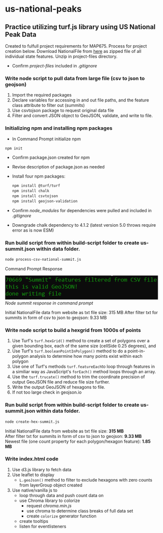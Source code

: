 # us-national-peaks
## Practice utilizing turf.js library using US National Peak Data
Created to fulfull project requirements for MAP675. Process for project creation below.
Download NationalFile from [here](website) as zipped file of all individual state features.
Unzip in project-files directory. 
- Confirm *project-files* included in *.gitignore*

### Write node script to pull data from large file (csv to json to geojson)
1. Import the required packages
2.  Declare variables for accessing in and out file paths, and the feature class attribute to filter out (summits)
3. Use csvtojson package to request original data file
4. Filter and convert JSON object to GeoJSON, validate, and write to file.

### Initializing npm and installing npm packages
- In Command Prompt initialize npm   
```bash 
npm init
```  
- Confirm package.json created for npm 

- Revise description of package.json as needed

- Install four npm packages:
    ```bash
    npm install @turf/turf
    npm install chalk
    npm install csvtojson
    npm install geojson-validation
    ```
- Confirm *node_modules* for dependencies were pulled and included in *.gitignore*

- Downgrade chalk dependency to 4.1.2 (latest version 5.0 throws require error as is now ESM)

### Run build script from within build-script folder to create us-summit.json within data folder.     
```bash
node process-csv-national-summit.js
```  
Command Prompt Response  

![node-summit-response-in-command-prompot](graphics/node-summit-response-command-prompt.png)*Node summit response in command prompt*  

Initial NationalFile data from website as txt file size: 315 MB
After filter txt for summits in form of csv to json to geojson: 9.33 MB

### Write node script to build a hexgrid from 1000s of points
1. Use Turf's `turf.hexGrid()` method to create a set of polygons over a given bounding box, each of the same size (cellSide 0.25 degrees), and
2. Use Turf's `turf.booleanPointInPolygon()` method to do a point-in-polygon analysis to determine how many points exist within each polygon
3. Use one of Turf's methods `turf.featureEach`to loop through features in a similiar way as JavaScript's `forEach()` method loops through an array.
4. Use the `turf.trucate()` method to trim the coordinate precision of output GeoJSON file and reduce file size further.
5. Write the output GeoJSON of hexagons to file.
6. If not too large check in geojson.io

### Run build script from within build-script folder to create us-summit.json within data folder.     
```bash
node create-hex-summit.js
```  

Initial NationalFile data from website as txt file size: **315 MB**   
After filter txt for summits in form of csv to json to geojson: **9.33 MB**  
Newest file (one count property for each polygon/hexagon feature): **1.85 MB**

### Write index.html code
1. Use d3.js library to fetch data
2. Use leaflet to display
    - `L.geoJson()` method to filter to exclude hexagons with zero counts from layerGroup object created
3. Use native/vanilla js to 
    - loop through data and push count data on
    - use Chroma library to colorize
        - request *chroma.min.js*
        - use chroma to determine class breaks of full data set
        - create `colorize` generator function 
    - create tooltips
    - listen for eventlisteners

